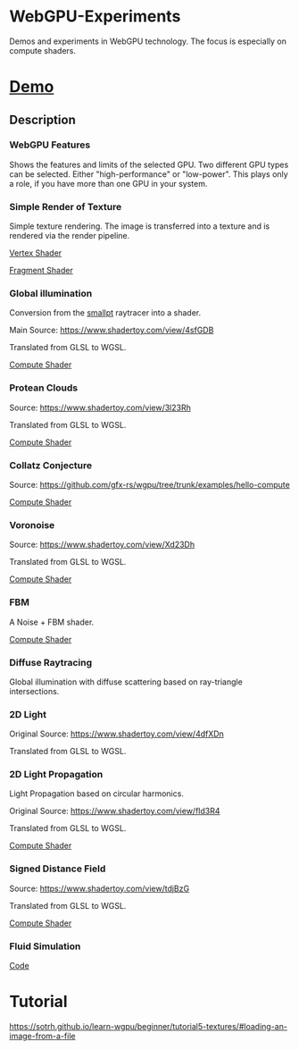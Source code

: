 # WebGPU-Experiments

Demos and experiments in WebGPU technology. The focus is especially on compute shaders.

# **[Demo][project demo]**

## Description

### WebGPU Features
Shows the features and limits of the selected GPU. 
Two different GPU types can be selected. Either "high-performance" or "low-power".
This plays only a role, if you have more than one GPU in your system.

### Simple Render of Texture
Simple texture rendering. The image is transferred into a texture and is rendered via the render pipeline.

[Vertex Shader](src/scripts/render/render.vert.wgsl)

[Fragment Shader](src/scripts/render/render.frag.wgsl)

### Global illumination
Conversion from the [smallpt](https://www.kevinbeason.com/smallpt/) raytracer into a shader.

Main Source: https://www.shadertoy.com/view/4sfGDB

Translated from GLSL to WGSL.

[Compute Shader](src/scripts/raytrace/light.wgsl)

### Protean Clouds
Source: https://www.shadertoy.com/view/3l23Rh

Translated from GLSL to WGSL.

[Compute Shader](src/scripts/raytrace/cloud.wgsl)

### Collatz Conjecture
Source: https://github.com/gfx-rs/wgpu/tree/trunk/examples/hello-compute

[Compute Shader](src/scripts/collatz/collatz.wgsl)

### Voronoise
Source: https://www.shadertoy.com/view/Xd23Dh

Translated from GLSL to WGSL.

[Compute Shader](src/scripts/raytrace/voronoise.wgsl)

### FBM
A Noise + FBM shader.

[Compute Shader](src/scripts/raytrace/fbm.wgsl)

### Diffuse Raytracing
Global illumination with diffuse scattering based on ray-triangle intersections.

### 2D Light
Original Source: https://www.shadertoy.com/view/4dfXDn

Translated from GLSL to WGSL.

### 2D Light Propagation
Light Propagation based on circular harmonics.

Original Source: https://www.shadertoy.com/view/fld3R4

Translated from GLSL to WGSL.

[Compute Shader](src/scripts/light/)

### Signed Distance Field
Source: https://www.shadertoy.com/view/tdjBzG

Translated from GLSL to WGSL.

[Compute Shader](src/scripts/sdf/sdf.wgsl)

### Fluid Simulation

[Code](src/scripts/fluid)

# Tutorial

https://sotrh.github.io/learn-wgpu/beginner/tutorial5-textures/#loading-an-image-from-a-file

[project demo]: https://s-macke.github.io/WebGPU-Lab/
